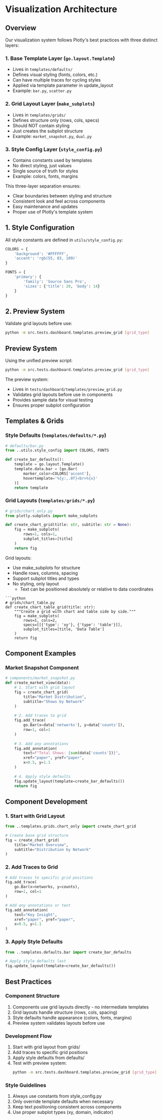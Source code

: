 # Visualization Architecture

## Overview
Our visualization system follows Plotly's best practices with three distinct layers:

### 1. Base Template Layer (`go.layout.Template`)
- Lives in `templates/defaults/`
- Defines visual styling (fonts, colors, etc.)
- Can have multiple traces for cycling styles
- Applied via template parameter in update_layout
- Example: `bar.py`, `scatter.py`

### 2. Grid Layout Layer (`make_subplots`)
- Lives in `templates/grids/`
- Defines structure only (rows, cols, specs)
- Should NOT contain styling
- Just creates the subplot structure
- Example: `market_snapshot.py`, `dual.py`

### 3. Style Config Layer (`style_config.py`)
- Contains constants used by templates
- No direct styling, just values
- Single source of truth for styles
- Example: colors, fonts, margins

This three-layer separation ensures:
- Clear boundaries between styling and structure
- Consistent look and feel across components
- Easy maintenance and updates
- Proper use of Plotly's template system

## 1. Style Configuration
All style constants are defined in `utils/style_config.py`:
```python
COLORS = {
    'background': '#FFFFFF',
    'accent': 'rgb(55, 83, 109)'
}

FONTS = {
    'primary': {
        'family': 'Source Sans Pro',
        'sizes': {'title': 20, 'body': 14}
    }
}
```

## 2. Preview System

Validate grid layouts before use:
```bash
python -m src.tests.dashboard.templates.preview_grid [grid_type]
```

## Preview System

Using the unified preview script:
```bash
python -m src.tests.dashboard.templates.preview_grid [grid_type]
```

The preview system:
- Lives in `tests/dashboard/templates/preview_grid.py`
- Validates grid layouts before use in components
- Provides sample data for visual testing
- Ensures proper subplot configuration

## Templates & Grids

### Style Defaults (`templates/defaults/*.py`)
```python
# defaults/bar.py
from ..utils.style_config import COLORS, FONTS

def create_bar_defaults():
    template = go.layout.Template()
    template.data.bar = [go.Bar(
        marker_color=COLORS['accent'],
        hovertemplate='%{y:,.0f}<br>%{x}'
    )]
    return template
```

### Grid Layouts (`templates/grids/*.py`)
```python
# grids/chart_only.py
from plotly.subplots import make_subplots

def create_chart_grid(title: str, subtitle: str = None):
    fig = make_subplots(
        rows=1, cols=1,
        subplot_titles=[title]
    )
    return fig
```

Grid layouts:
- Use make_subplots for structure
- Handle rows, columns, spacing
- Support subplot titles and types
- No styling, only layout
   - Text can be positioned absolutely or relative to data coordinates

```
```python
# grids/chart_table.py
def create_chart_table_grid(title: str):
    """Create a grid with chart and table side by side."""
    fig = make_subplots(
        rows=1, cols=2,
        specs=[[{'type': 'xy'}, {'type': 'table'}]],
        subplot_titles=[title, 'Data Table']
    )
    return fig
```

## Component Examples

### Market Snapshot Component
```python
# components/market_snapshot.py
def create_market_view(data):
    # 1. Start with grid layout
    fig = create_chart_grid(
        title="Market Distribution",
        subtitle="Shows by Network"
    )
    
    # 2. Add traces to grid
    fig.add_trace(
        go.Bar(x=data['networks'], y=data['counts']),
        row=1, col=1
    )
    
    # 3. Add any annotations
    fig.add_annotation(
        text=f"Total Shows: {sum(data['counts'])}",
        xref="paper", yref="paper",
        x=0.5, y=1.1
    )
    
    # 4. Apply style defaults
    fig.update_layout(template=create_bar_defaults())
    return fig
```



## Component Development

### 1. Start with Grid Layout
```python
from ..templates.grids.chart_only import create_chart_grid

# Create base grid structure
fig = create_chart_grid(
    title="Market Overview",
    subtitle="Distribution by Network"
)
```

### 2. Add Traces to Grid
```python
# Add traces to specific grid positions
fig.add_trace(
    go.Bar(x=networks, y=counts),
    row=1, col=1
)

# Add any annotations or text
fig.add_annotation(
    text="Key Insight",
    xref="paper", yref="paper",
    x=0.5, y=1.1
)
```

### 3. Apply Style Defaults
```python
from ..templates.defaults.bar import create_bar_defaults

# Apply style defaults last
fig.update_layout(template=create_bar_defaults())
```

## Best Practices

### Component Structure
1. Components use grid layouts directly - no intermediate templates
2. Grid layouts handle structure (rows, cols, spacing)
3. Style defaults handle appearance (colors, fonts, margins)
4. Preview system validates layouts before use

### Development Flow
1. Start with grid layout from grids/
2. Add traces to specific grid positions
3. Apply style defaults from defaults/
4. Test with preview system:
   ```bash
   python -m src.tests.dashboard.templates.preview_grid [grid_type]
   ```

### Style Guidelines
1. Always use constants from style_config.py
2. Only override template defaults when necessary
3. Keep text positioning consistent across components
4. Use proper subplot types (xy, domain, indicator)
